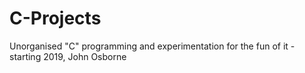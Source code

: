 # C-Projects
Unorganised "C" programming and experimentation for the fun of it - starting 2019,
John Osborne
